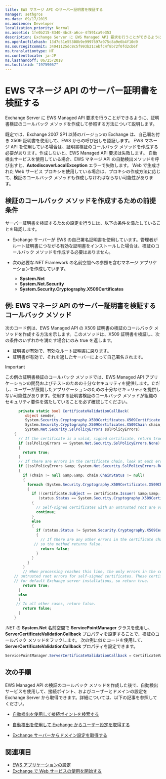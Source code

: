 ```yaml
---
title: EWS マネージ API のサーバー証明書を検証する
manager: sethgros
ms.date: 09/17/2015
ms.audience: Developer
localization_priority: Normal
ms.assetid: 1fe0b215-8340-4bc8-a6ce-4f591ca9e353
description: Exchange Server に EWS Managed API 要求を行うことができるように、証明書検証のコールバック メソッドを作成して参照する方法について説明します。
ms.openlocfilehash: 13d7c51e55308b9e9997697a075c8a9e6b4f10d0
ms.sourcegitcommit: 34041125dc8c5f993b21cebfc4f8b72f0fd2cb6f
ms.translationtype: HT
ms.contentlocale: ja-JP
ms.lasthandoff: 06/25/2018
ms.locfileid: "19759067"
---
```

# <a name="validate-a-server-certificate-for-the-ews-managed-api"></a>EWS マネージ API のサーバー証明書を検証する

Exchange Server に EWS Managed API 要求を行うことができるように、証明書検証のコールバック メソッドを作成して参照する方法について説明します。
  
既定では、Exchange 2007 SP1 以降のバージョンの Exchange は、自己署名付き X509 証明書を使用して、EWS からの呼び出しを認証します。 EWS マネージ API を使用している場合は、証明書検証のコールバック メソッドを作成する必要があります。作成しないと、EWS Managed API 要求は失敗します。 自動検出サービスを使用している場合、EWS マネージ API の自動検出メソッドを呼び出すと、**AutodiscoverLocalException** エラーで失敗します。 Web で生成された Web サービス プロキシを使用している場合は、プロキシの作成方法に応じて、検証のコールバック メソッドも作成しなければならない可能性があります。 
  
## <a name="prerequisites-for-creating-a-validation-callback-method"></a>検証のコールバック メソッドを作成するための前提条件
<a name="bk_prereq"> </a>

サーバー証明書を検証するための設定を行うには、以下の条件を満たしていることを確認します。 
  
- Exchange サーバーが EWS の自己署名証明書を使用しています。管理者がルート証明書につながる有効な証明書をインストールした場合は、検証のコールバック メソッドを作成する必要はありません。  
    
- 次の必要な.NET Framework の名前空間への参照を含むマネージ アプリケーションを作成しています。 
    
  - **System.Net**
  - **System.Net.Security**  
  - **System.Security.Cryptography.X509Certificates**
    
## <a name="example-callback-method-to-validate-a-server-certificate-for-the-ews-managed-api"></a>例: EWS マネージ API のサーバー証明書を検証するコールバック メソッド
<a name="bk_example"> </a>

次のコード例は、EWS Managed API の X509 証明書の検証のコールバック メソッドを作成する方法を示します。このメソッドは、X509 証明書を検証し、次の条件のいずれかを満たす場合にのみ true を返します。  
  
- 証明書が有効で、有効なルート証明書に戻ります。    
- 証明書が有効で、それを返したサーバーによって自己署名されます。 
    
> [!IMPORTANT]
> この例の証明書検証のコールバック メソッドでは、EWS Managed API アプリケーションの開発およびテストのための十分なセキュリティを提供します。ただし、ユーザーが展開したアプリケーションのための十分なセキュリティを提供しない可能性があります。使用する証明書検証のコールバック メソッドが組織のセキュリティ要件を満たしていることを必ず確認してください。 
  
```cs
      private static bool CertificateValidationCallBack(
         object sender,
         System.Security.Cryptography.X509Certificates.X509Certificate certificate,
         System.Security.Cryptography.X509Certificates.X509Chain chain,
         System.Net.Security.SslPolicyErrors sslPolicyErrors)
    {
      // If the certificate is a valid, signed certificate, return true.
      if (sslPolicyErrors == System.Net.Security.SslPolicyErrors.None)
      {
        return true;
      }
      // If there are errors in the certificate chain, look at each error to determine the cause.
      if ((sslPolicyErrors &amp; System.Net.Security.SslPolicyErrors.RemoteCertificateChainErrors) != 0)
      {
        if (chain != null &amp;&amp; chain.ChainStatus != null)
        {
          foreach (System.Security.Cryptography.X509Certificates.X509ChainStatus status in chain.ChainStatus)
          {
            if ((certificate.Subject == certificate.Issuer) &amp;&amp;
               (status.Status == System.Security.Cryptography.X509Certificates.X509ChainStatusFlags.UntrustedRoot))
            {
              // Self-signed certificates with an untrusted root are valid. 
              continue;
            }
            else
            {
              if (status.Status != System.Security.Cryptography.X509Certificates.X509ChainStatusFlags.NoError)
              {
                // If there are any other errors in the certificate chain, the certificate is invalid,
             // so the method returns false.
                return false;
              }
            }
          }
        }
        // When processing reaches this line, the only errors in the certificate chain are 
    // untrusted root errors for self-signed certificates. These certificates are valid
    // for default Exchange server installations, so return true.
        return true;
      }
      else
      {
     // In all other cases, return false.
        return false;
      }
    }

```

.NET の **System.Net** 名前空間で **ServicePointManager** クラスを使用し、**ServerCertificateValidationCallback** プロパティを設定することで、検証のコールバック メソッドをフックします。 次の例に似たコードを使用して、**ServerCertificateValidationCallback** プロパティを設定できます。 
  
```cs
ServicePointManager.ServerCertificateValidationCallback = CertificateValidationCallBack;

```

## <a name="next-steps"></a>次の手順
<a name="bk_example"> </a>

EWS Managed API の検証のコールバック メソッドを作成した後で、自動検出サービスを使用して、接続ポイント、およびユーザーとドメインの設定を Exchange Server から取得できます。詳細については、以下の記事を参照してください。
  
- [自動検出を使用して接続ポイントを検索する](how-to-use-autodiscover-to-find-connection-points.md)
    
- [自動検出を使用して Exchange からユーザー設定を取得する](how-to-get-user-settings-from-exchange-by-using-autodiscover.md)
    
- [Exchange サーバーからドメイン設定を取得する](how-to-get-domain-settings-from-an-exchange-server.md)
    
## <a name="see-also"></a>関連項目

- [EWS アプリケーションの設定](setting-up-your-ews-application.md)  
- [Exchange で Web サービスの使用を開始する](start-using-web-services-in-exchange.md)
    

